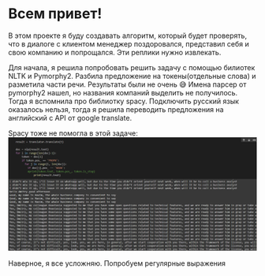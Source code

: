 # Всем привет!
В этом проекте я буду создавать алгоритм, который будет проверять,
что в диалоге с клиентом менеджер поздоровался,
представил себя и свою компанию и попрощался. Эти реплики нужно извлекать.

Для начала, я решила попробовать решить задачу с помощью билиотек NLTK и Pymorphy2. Разбила предложение на токены(отдельные слова) 
и разметила части речи. Результаты были не очень 😅 Имена парсер от pymorphy2 нашел, но названия компаний выделить не получилось.
Тогда я вспомнила про библиотку spacy. Подключить русский язык оказалось нельзя, тогда я решила переводить предложения на английский 
с API от google translate.

Spacy тоже не помогла в этой задаче:
![head](https://github.com/MariaSultanbekova/test_task_NLP/blob/master/spacy_results.png)

Наверное, я все усложняю. Попробуем регулярные выражения
